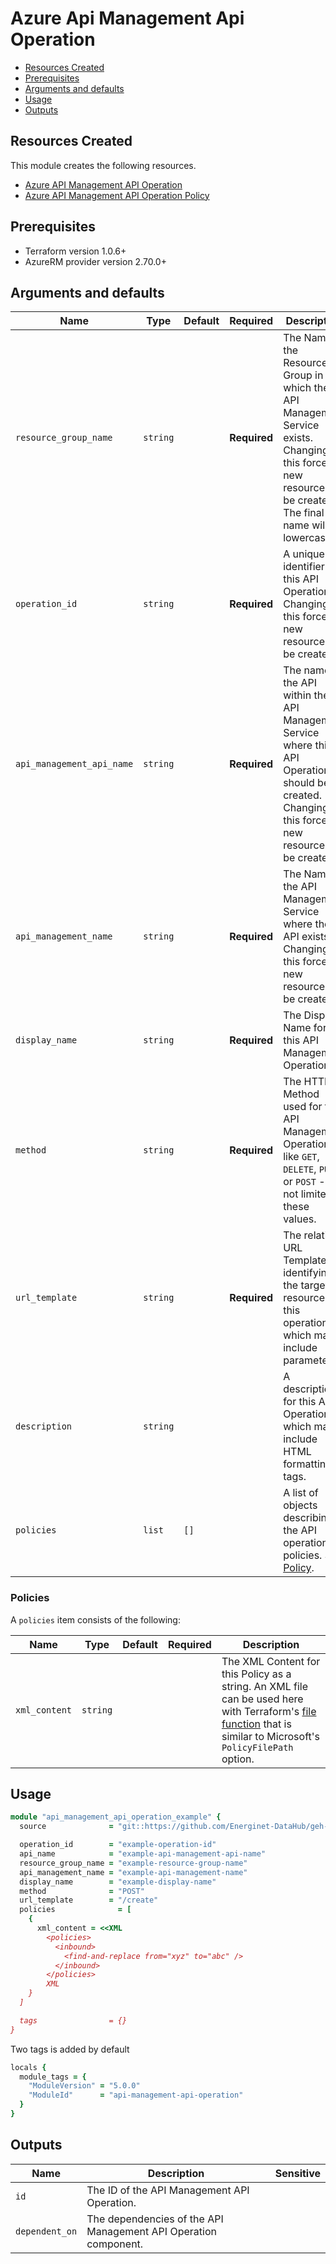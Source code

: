 # Azure Api Management Api Operation

- [Resources Created](#resources-created)
- [Prerequisites](#prerequisites)
- [Arguments and defaults](#arguments-and-defaults)
- [Usage](#usage)
- [Outputs](#outputs)

## Resources Created

This module creates the following resources.

- [Azure API Management API Operation](https://registry.terraform.io/providers/hashicorp/azurerm/latest/docs/resources/api_management_api_operation)
- [Azure API Management API Operation Policy](https://registry.terraform.io/providers/hashicorp/azurerm/latest/docs/resources/api_management_api_operation_policy)

## Prerequisites

- Terraform version 1.0.6+
- AzureRM provider version 2.70.0+

## Arguments and defaults

| Name | Type | Default | Required | Description |
|-|-|-|-|-|
| `resource_group_name` | `string` | | **Required** | The Name of the Resource Group in which the API Management Service exists. Changing this forces a new resource to be created. The final name will be lowercased. |
| `operation_id` | `string` | | **Required** | A unique identifier for this API Operation. Changing this forces a new resource to be created. |
| `api_management_api_name` | `string` | | **Required** | The name of the API within the API Management Service where this API Operation should be created. Changing this forces a new resource to be created. |
| `api_management_name` | `string` | | **Required** | The Name of the API Management Service where the API exists. Changing this forces a new resource to be created. |
| `display_name` | `string` | | **Required** | The Display Name for this API Management Operation. |
| `method` | `string` | | **Required** | The HTTP Method used for this API Management Operation, like `GET`, `DELETE`, `PUT` or `POST` - but not limited to these values. |
| `url_template` | `string` | | **Required** | The relative URL Template identifying the target resource for this operation, which may include parameters. |
| `description` | `string` | | | A description for this API Operation, which may include HTML formatting tags. |
| `policies` | `list` | `[]` | |  A list of objects describing the API operation policies. See [Policy](#policy). |

### Policies

A `policies` item consists of the following:

| Name | Type | Default | Required | Description |
|-|-|-|-|-|
| `xml_content` | `string` | | | The XML Content for this Policy as a string. An XML file can be used here with Terraform's [file function](https://www.terraform.io/docs/configuration/functions/file.html?_ga=2.22559163.1256853139.1634111402-2030691422.1630398976) that is similar to Microsoft's `PolicyFilePath` option. |

## Usage

```ruby
module "api_management_api_operation_example" { 
  source              = "git::https://github.com/Energinet-DataHub/geh-terraform-modules.git//azure/api-management-api-operation?ref=4.1.0"

  operation_id        = "example-operation-id"
  api_name            = "example-api-management-api-name"
  resource_group_name = "example-resource-group-name"
  api_management_name = "example-api-management-name"
  display_name        = "example-display-name"
  method              = "POST"
  url_template        = "/create"
  policies              = [
    {
      xml_content = <<XML
        <policies>
          <inbound>
            <find-and-replace from="xyz" to="abc" />
          </inbound>
        </policies>
        XML
    }
  ]

  tags                = {}
}
```

Two tags is added by default

```ruby
locals {
  module_tags = {
    "ModuleVersion" = "5.0.0"
    "ModuleId"      = "api-management-api-operation"
  }
}
```

## Outputs

| Name | Description | Sensitive |
|-|-|-|
| `id` | The ID of the API Management API Operation. | |
| `dependent_on` | The dependencies of the API Management API Operation component. | |
